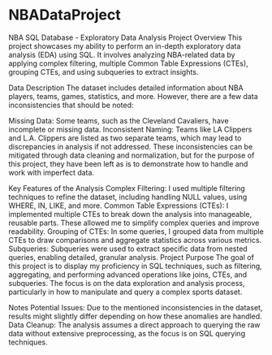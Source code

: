 # NBADataProject
NBA SQL Database - Exploratory Data Analysis Project
Overview
This project showcases my ability to perform an in-depth exploratory data analysis (EDA) using SQL. It involves analyzing NBA-related data by applying complex filtering, multiple Common Table Expressions (CTEs), grouping CTEs, and using subqueries to extract insights.

Data Description
The dataset includes detailed information about NBA players, teams, games, statistics, and more. However, there are a few data inconsistencies that should be noted:

Missing Data: Some teams, such as the Cleveland Cavaliers, have incomplete or missing data.
Inconsistent Naming: Teams like LA Clippers and L.A. Clippers are listed as two separate teams, which may lead to discrepancies in analysis if not addressed.
These inconsistencies can be mitigated through data cleaning and normalization, but for the purpose of this project, they have been left as is to demonstrate how to handle and work with imperfect data.

Key Features of the Analysis
Complex Filtering: I used multiple filtering techniques to refine the dataset, including handling NULL values, using WHERE, IN, LIKE, and more.
Common Table Expressions (CTEs): I implemented multiple CTEs to break down the analysis into manageable, reusable parts. These allowed me to simplify complex queries and improve readability.
Grouping of CTEs: In some queries, I grouped data from multiple CTEs to draw comparisons and aggregate statistics across various metrics.
Subqueries: Subqueries were used to extract specific data from nested queries, enabling detailed, granular analysis.
Project Purpose
The goal of this project is to display my proficiency in SQL techniques, such as filtering, aggregating, and performing advanced operations like joins, CTEs, and subqueries. The focus is on the data exploration and analysis process, particularly in how to manipulate and query a complex sports dataset.

Notes
Potential Issues: Due to the mentioned inconsistencies in the dataset, results might slightly differ depending on how these anomalies are handled.
Data Cleanup: The analysis assumes a direct approach to querying the raw data without extensive preprocessing, as the focus is on SQL querying techniques.
